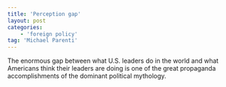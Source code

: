 ```yaml
---
title: 'Perception gap'
layout: post
categories:
    - 'foreign policy'
tag: 'Michael Parenti'
---
```


The enormous gap between what U.S. leaders do in the world and what Americans think their leaders are doing is one of the great propaganda accomplishments of the dominant political mythology.